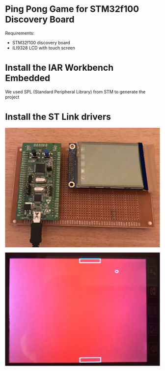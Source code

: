 # Ping Pong Game for STM32f100 Discovery Board

Requirements:
- STM32f100 discovery board
- ILI9328 LCD with touch screen

# Install the IAR Workbench Embedded

We used SPL (Standard Peripheral Library) from STM to generate the project

# Install the ST Link drivers

![board](doc/fig3.png)

![playing](doc/fig2.png)
